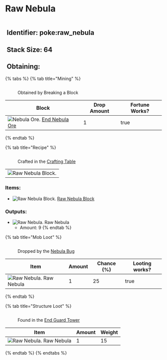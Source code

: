 # Raw Nebula

<figure><img src="https://github.com/user-attachments/assets/27d0d1a6-0c75-453b-bd55-0daf466dd02e" alt=""><figcaption></figcaption></figure>

## <img src="https://minecraft.wiki/images/Name_Tag_JE2_BE2.png?cbdc1" alt="" data-size="line"> Identifier: poke:raw\_nebula <a href="#identifier" id="identifier"></a>

## <img src="https://minecraft.wiki/images/Light_Gray_Bundle_JE1_BE1.png?b552e" alt="" data-size="line"> Stack Size: 64

## <img src="https://minecraft.wiki/images/thumb/Crafting_Table_JE4_BE3.png/150px-Crafting_Table_JE4_BE3.png?5767f" alt="" data-size="line"> Obtaining:

{% tabs %}
{% tab title="Mining" %}
<figure><img src="https://github.com/user-attachments/assets/d1e653c0-4330-48e7-afc4-19c7eb52cb95" alt=""><figcaption><p>Obtained by Breaking a Block</p></figcaption></figure>

<table><thead><tr><th>Block</th><th>Drop Amount</th><th data-type="checkbox">Fortune Works?</th></tr></thead><tbody><tr><td><img src="https://github.com/user-attachments/assets/c683db91-e731-4885-8266-ce6e188303f5" alt="Nebula Ore." data-size="line"> <a href="../../blocks/ores/end-ores/nebula-ore.md">End Nebula Ore</a></td><td>1</td><td>true</td></tr></tbody></table>
{% endtab %}

{% tab title="Recipe" %}
<figure><img src="https://minecraft.wiki/images/thumb/Crafting_Table_JE4_BE3.png/150px-Crafting_Table_JE4_BE3.png?5767f" alt=""><figcaption><p>Crafted in the <a href="https://minecraft.wiki/w/Crafting_Table">Crafting Table</a></p></figcaption></figure>

|                                                                                                       |
| :---------------------------------------------------------------------------------------------------: |
| ![Raw Nebula Block.](https://github.com/user-attachments/assets/160e5d54-b32e-4b78-9d75-676e05f591f0) |

### Items:

* <img src="https://github.com/user-attachments/assets/160e5d54-b32e-4b78-9d75-676e05f591f0" alt="Raw Nebula Block." data-size="line"> [Raw Nebula Block](../../blocks/raw-ore-blocks/block-of-raw-nebula.md)

### Outputs:

* <img src="https://github.com/user-attachments/assets/27d0d1a6-0c75-453b-bd55-0daf466dd02e" alt="Raw Nebula." data-size="line"> Raw Nebula
  * Amount: 9
{% endtab %}

{% tab title="Mob Loot" %}
<figure><img src="https://github.com/user-attachments/assets/67865697-1f10-48c2-a6fa-f8f0709bea94" alt=""><figcaption><p>Dropped by the <a href="../../mobs/hostile-mobs/nebula-bug.md">Nebula Bug</a></p></figcaption></figure>

<table><thead><tr><th>Item</th><th data-type="number">Amount</th><th data-type="number">Chance (%)</th><th data-type="checkbox">Looting works?</th></tr></thead><tbody><tr><td><img src="https://github.com/user-attachments/assets/27d0d1a6-0c75-453b-bd55-0daf466dd02e" alt="Raw Nebula." data-size="line"> Raw Nebula</td><td>1</td><td>25</td><td>true</td></tr></tbody></table>
{% endtab %}

{% tab title="Structure Loot" %}
<figure><img src="https://github.com/user-attachments/assets/5343169a-ca09-4e79-b623-7efddc0a2fac" alt=""><figcaption><p>Found in the <a href="../../sturctures/end-guard-tower.md">End Guard Tower</a></p></figcaption></figure>

| Item                                                                                                                                      | Amount | Weight |
| ----------------------------------------------------------------------------------------------------------------------------------------- | ------ | ------ |
| <img src="https://github.com/user-attachments/assets/27d0d1a6-0c75-453b-bd55-0daf466dd02e" alt="Raw Nebula." data-size="line"> Raw Nebula | 1      | 15     |
{% endtab %}
{% endtabs %}
